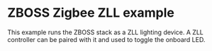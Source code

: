 # ZBOSS Zigbee ZLL example

This example runs the ZBOSS stack as a ZLL lighting device. A ZLL
controller can be paired with it and used to toggle the onboard LED.
